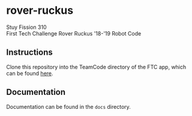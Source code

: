 # rover-ruckus
Stuy Fission 310<br>
First Tech Challenge Rover Ruckus '18-'19 Robot Code<br>

## Instructions
Clone this repository into the TeamCode directory of the FTC app, which can be found [here](https://github.com/ftctechnh/ftc_app).

## Documentation
Documentation can be found in the `docs` directory.
